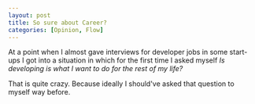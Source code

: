 ```yaml
---
layout: post
title: So sure about Career?
categories: [Opinion, Flow]
---
```


At a point when I almost gave interviews for developer jobs in some start-ups I got into a situation in which for the first time I asked myself *Is developing is what I want to do for the rest of my life?*  

That is quite crazy. Because ideally I should've asked that question to myself way before.  
